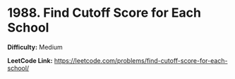 # 1988. Find Cutoff Score for Each School

**Difficulty:** Medium

**LeetCode Link:** https://leetcode.com/problems/find-cutoff-score-for-each-school/

